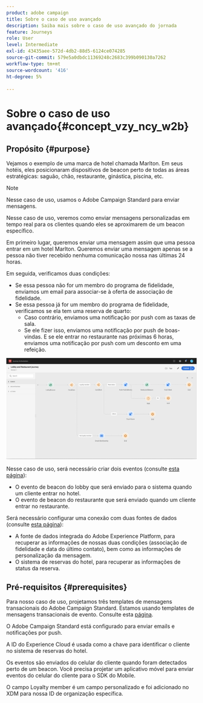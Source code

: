 ```yaml
---
product: adobe campaign
title: Sobre o caso de uso avançado
description: Saiba mais sobre o caso de uso avançado do jornada
feature: Journeys
role: User
level: Intermediate
exl-id: 43435aee-572d-4db2-88d5-6124ce074285
source-git-commit: 579e5a0dbdc11369248c2683c399b090130a7262
workflow-type: tm+mt
source-wordcount: '416'
ht-degree: 5%

---
```


# Sobre o caso de uso avançado{#concept_vzy_ncy_w2b}

## Propósito {#purpose}

Vejamos o exemplo de uma marca de hotel chamada Marlton. Em seus hotéis, eles posicionaram dispositivos de beacon perto de todas as áreas estratégicas: saguão, chão, restaurante, ginástica, piscina, etc.

>[!NOTE]
>
>Nesse caso de uso, usamos o Adobe Campaign Standard para enviar mensagens.

Nesse caso de uso, veremos como enviar mensagens personalizadas em tempo real para os clientes quando eles se aproximarem de um beacon específico.

Em primeiro lugar, queremos enviar uma mensagem assim que uma pessoa entrar em um hotel Marlton. Queremos enviar uma mensagem apenas se a pessoa não tiver recebido nenhuma comunicação nossa nas últimas 24 horas.

Em seguida, verificamos duas condições:

* Se essa pessoa não for um membro do programa de fidelidade, enviamos um email para associar-se à oferta de associação de fidelidade.
* Se essa pessoa já for um membro do programa de fidelidade, verificamos se ela tem uma reserva de quarto:
   * Caso contrário, enviamos uma notificação por push com as taxas de sala.
   * Se ele fizer isso, enviamos uma notificação por push de boas-vindas. E se ele entrar no restaurante nas próximas 6 horas, enviamos uma notificação por push com um desconto em uma refeição.

![](../assets/journeyuc2_29.png)

Nesse caso de uso, será necessário criar dois eventos (consulte [esta página](../usecase/configuring-the-events.md)):

* O evento de beacon do lobby que será enviado para o sistema quando um cliente entrar no hotel.
* O evento de beacon do restaurante que será enviado quando um cliente entrar no restaurante.

Será necessário configurar uma conexão com duas fontes de dados (consulte [esta página](../usecase/configuring-the-data-sources.md)):

* A fonte de dados integrada do Adobe Experience Platform, para recuperar as informações de nossas duas condições (associação de fidelidade e data do último contato), bem como as informações de personalização da mensagem.
* O sistema de reservas do hotel, para recuperar as informações de status da reserva.

## Pré-requisitos {#prerequisites}

Para nosso caso de uso, projetamos três templates de mensagens transacionais do Adobe Campaign Standard. Estamos usando templates de mensagens transacionais de evento. Consulte esta [página](https://experienceleague.adobe.com/docs/campaign-standard/using/communication-channels/transactional-messaging/getting-started-with-transactional-msg.html?lang=pt-BR).

O Adobe Campaign Standard está configurado para enviar emails e notificações por push.

A ID do Experience Cloud é usada como a chave para identificar o cliente no sistema de reservas do hotel.

Os eventos são enviados do celular do cliente quando foram detectados perto de um beacon. Você precisa projetar um aplicativo móvel para enviar eventos do celular do cliente para o SDK do Mobile.

O campo Loyalty member é um campo personalizado e foi adicionado no XDM para nossa ID de organização específica.

